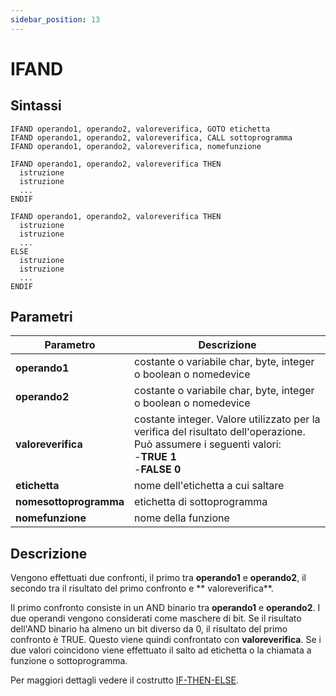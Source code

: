 ```yaml
---
sidebar_position: 13
---
```


# IFAND

## Sintassi

  ```
IFAND operando1, operando2, valoreverifica, GOTO etichetta
IFAND operando1, operando2, valoreverifica, CALL sottoprogramma
IFAND operando1, operando2, valoreverifica, nomefunzione

IFAND operando1, operando2, valoreverifica THEN
    istruzione
    istruzione
    ... 
ENDIF

IFAND operando1, operando2, valoreverifica THEN
    istruzione
    istruzione
    ... 
ELSE
    istruzione
    istruzione
    ... 
ENDIF
  ```

## Parametri
|Parametro                    | Descrizione                                                                                           |                
|-----------------------------|-------------------------------------------------------------------------------------------------------|
| **operando1**               | costante o variabile char, byte, integer o boolean o nomedevice                                                               |         
| **operando2**               | costante o variabile char, byte, integer o boolean o nomedevice                                 |        
| **valoreverifica**          | costante integer. Valore utilizzato per la verifica del risultato dell'operazione. <br/>Può assumere i seguenti valori: <br/>-**TRUE 1** <br/>-**FALSE 0**                                                                    |     
| **etichetta**               | nome dell'etichetta a cui saltare                                                                     | 
| **nomesottoprogramma**      | etichetta di sottoprogramma                                                                           |
| **nomefunzione**            | nome della funzione                                                                                   |    

## Descrizione
Vengono effettuati due confronti, il primo tra **operando1** e **operando2**, il secondo tra il risultato del primo confronto e **  valoreverifica**.

Il primo confronto consiste in un AND binario tra **operando1** e **operando2**. I due operandi vengono considerati come maschere di bit. Se il risultato dell'AND binario ha almeno un bit diverso da 0, il risultato del primo confronto è TRUE. Questo viene quindi confrontato con **valoreverifica**. Se i due valori coincidono viene effettuato il salto ad etichetta o la chiamata a funzione o sottoprogramma.

Per maggiori dettagli vedere il costrutto [IF-THEN-ELSE](IF.md).
